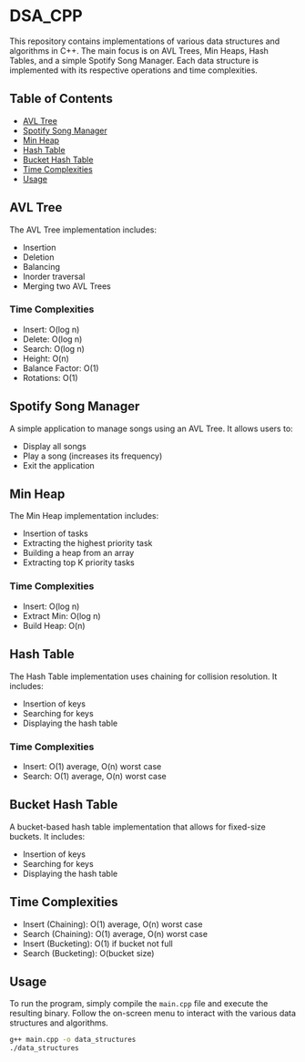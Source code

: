 # DSA_CPP

This repository contains implementations of various data structures and algorithms in C++. The main focus is on AVL Trees, Min Heaps, Hash Tables, and a simple Spotify Song Manager. Each data structure is implemented with its respective operations and time complexities.

## Table of Contents

- [AVL Tree](#avl-tree)
- [Spotify Song Manager](#spotify-song-manager)
- [Min Heap](#min-heap)
- [Hash Table](#hash-table)
- [Bucket Hash Table](#bucket-hash-table)
- [Time Complexities](#time-complexities)
- [Usage](#usage)

## AVL Tree

The AVL Tree implementation includes:

- Insertion
- Deletion
- Balancing
- Inorder traversal
- Merging two AVL Trees

### Time Complexities

- Insert: O(log n)
- Delete: O(log n)
- Search: O(log n)
- Height: O(n)
- Balance Factor: O(1)
- Rotations: O(1)

## Spotify Song Manager

A simple application to manage songs using an AVL Tree. It allows users to:

- Display all songs
- Play a song (increases its frequency)
- Exit the application

## Min Heap

The Min Heap implementation includes:

- Insertion of tasks
- Extracting the highest priority task
- Building a heap from an array
- Extracting top K priority tasks

### Time Complexities

- Insert: O(log n)
- Extract Min: O(log n)
- Build Heap: O(n)

## Hash Table

The Hash Table implementation uses chaining for collision resolution. It includes:

- Insertion of keys
- Searching for keys
- Displaying the hash table

### Time Complexities

- Insert: O(1) average, O(n) worst case
- Search: O(1) average, O(n) worst case

## Bucket Hash Table

A bucket-based hash table implementation that allows for fixed-size buckets. It includes:

- Insertion of keys
- Searching for keys
- Displaying the hash table

## Time Complexities

- Insert (Chaining): O(1) average, O(n) worst case
- Search (Chaining): O(1) average, O(n) worst case
- Insert (Bucketing): O(1) if bucket not full
- Search (Bucketing): O(bucket size)

## Usage

To run the program, simply compile the `main.cpp` file and execute the resulting binary. Follow the on-screen menu to interact with the various data structures and algorithms.

```bash
g++ main.cpp -o data_structures
./data_structures
```
